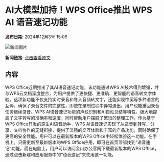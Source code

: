 # AI大模型加持！WPS Office推出 WPS AI 语音速记功能

**发布日期**: 2024年12月3号 15:09

![新闻图片](https://pic.chinaz.com/picmap/thumb/202309201735148362_0.jpg)

**新闻链接**: [点击查看原文](https://www.aibase.com/zh/news/13657)

## 内容

WPS Office近期推出了其AI语音速记功能，该功能通过WPS AI技术得到增强，并与WPS云文档深度整合，为用户提供了更快捷、更准确、更智能的语音转文字体验。这项新功能不仅支持实时录音和导入音频转文字，还能实现中英等多种语言的互译，确保了录音文件的完整性，即使在录制过程中异常退出，用户也能重回录音任务继续录音。WPS AI语音速记功能的声纹识别和AI自动总结等特性，极大地提高了文字转写的准确率和速度，同时帮助用户摆脱了繁琐的整理工作。作为基于WPS Office开发的原生AI语音助手，WPS AI语音速记实现了从录音到转写、分享、文档协作的无缝衔接，提供了流畅的交互体验和丰富的产品功能，同时确保了更高的安全性能。用户可以在最新版本的WPS Office中轻松体验这一功能。在手机上，只需更新至最新版本的WPS Office应用，即可在首页顶部找到“语音速记”功能。而在电脑上，用户可以访问金山办公官网下载最新版本的WPS Office，通过点击新建和应用服务中的“语音速记”来使用这一功能。
